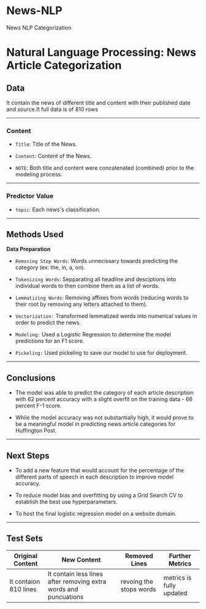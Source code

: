 # News-NLP 
News NLP Categorization

# Natural Language Processing: News Article Categorization
## Data 
It contain the news of different title and content with their published date and source.It full data is of 810 rows  

---

### Content

* `Title`: Title of the News.

* `Content`: Content of the News.

* `NOTE`: Both title and content were concatenated (combined) prior to the modeling process.


---

### Predictor Value

* `topic`: Each news's classification.


---

## Methods Used 

**Data Preparation**
 
* `Removing Stop Words`: Words unnecissary towards predicting the category (ex: the, in, a, on). 


* `Tokenizing Words`: Sepparating all headline and desciptions into individual words to then combine them as a list of words.

* `Lemmatizing Words`: Removing affixes from words (reducing words to their root by removing any letters attached to them).

* `Vectorization:` Transformed lemmatized words into numerical values in order to predict the news.

* `Modeling:` Used a Logistic Regression to determine the model predictions for an F1 score.

* `Pickeling:` Used pickeling to save our model to use for deployment.


---

## Conclusions

* The model was able to predict the category of each article description with 62 percent accuracy with a slight overfit on the training data - 66 percent F-1 score. 

* While the model accuracy was not substantially high, it would prove to be a meaningful model in predicting news article categories for Huffington Post.


---

## Next Steps 

* To add a new feature that would account for the percentage of the different parts of speech in each description to improve model accuracy.

* To reduce model bias and overfitting by using a Grid Search CV to establish the best use hyperparameters.

* To host the final logistic regression model on a website domain. 


--- 
## Test Sets 
| Original Content |New Content | Removed Lines | Further Metrics |
|------------------|------------|---------------|-----------------|
| It contaion 810 lines| It contain less lines after removing extra words and puncuations | revoing the stops words   | metrics is fully updated         |








